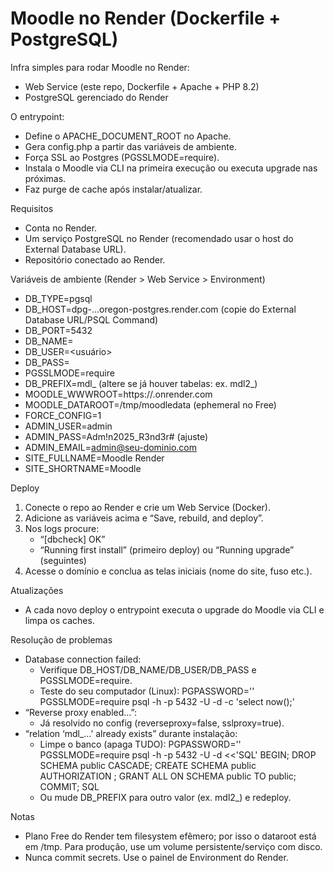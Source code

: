 # Moodle no Render (Dockerfile + PostgreSQL)

Infra simples para rodar Moodle no Render:
- Web Service (este repo, Dockerfile + Apache + PHP 8.2)
- PostgreSQL gerenciado do Render

O entrypoint:
- Define o APACHE_DOCUMENT_ROOT no Apache.
- Gera config.php a partir das variáveis de ambiente.
- Força SSL ao Postgres (PGSSLMODE=require).
- Instala o Moodle via CLI na primeira execução ou executa upgrade nas próximas.
- Faz purge de cache após instalar/atualizar.

Requisitos
- Conta no Render.
- Um serviço PostgreSQL no Render (recomendado usar o host do External Database URL).
- Repositório conectado ao Render.

Variáveis de ambiente (Render > Web Service > Environment)
- DB_TYPE=pgsql
- DB_HOST=dpg-...oregon-postgres.render.com  (copie do External Database URL/PSQL Command)
- DB_PORT=5432
- DB_NAME=<nome do banco>
- DB_USER=<usuário>
- DB_PASS=<senha do banco>
- PGSSLMODE=require
- DB_PREFIX=mdl_  (altere se já houver tabelas: ex. mdl2_)
- MOODLE_WWWROOT=https://<seu-servico>.onrender.com
- MOODLE_DATAROOT=/tmp/moodledata  (ephemeral no Free)
- FORCE_CONFIG=1
- ADMIN_USER=admin
- ADMIN_PASS=Adm!n2025_R3nd3r#  (ajuste)
- ADMIN_EMAIL=admin@seu-dominio.com
- SITE_FULLNAME=Moodle Render
- SITE_SHORTNAME=Moodle

Deploy
1) Conecte o repo ao Render e crie um Web Service (Docker).
2) Adicione as variáveis acima e “Save, rebuild, and deploy”.
3) Nos logs procure:
   - “[dbcheck] OK”
   - “Running first install” (primeiro deploy) ou “Running upgrade” (seguintes)
4) Acesse o domínio e conclua as telas iniciais (nome do site, fuso etc.).

Atualizações
- A cada novo deploy o entrypoint executa o upgrade do Moodle via CLI e limpa os caches.

Resolução de problemas
- Database connection failed:
  - Verifique DB_HOST/DB_NAME/DB_USER/DB_PASS e PGSSLMODE=require.
  - Teste do seu computador (Linux):
    PGPASSWORD='<SENHA>' PGSSLMODE=require psql -h <HOST> -p 5432 -U <USUARIO> -d <DB> -c 'select now();'
- “Reverse proxy enabled…”:
  - Já resolvido no config (reverseproxy=false, sslproxy=true).
- “relation ‘mdl_…’ already exists” durante instalação:
  - Limpe o banco (apaga TUDO):
    PGPASSWORD='<SENHA>' PGSSLMODE=require psql -h <HOST> -p 5432 -U <USUARIO> -d <DB> <<'SQL'
    BEGIN;
    DROP SCHEMA public CASCADE;
    CREATE SCHEMA public AUTHORIZATION <USUARIO>;
    GRANT ALL ON SCHEMA public TO public;
    COMMIT;
    SQL
  - Ou mude DB_PREFIX para outro valor (ex. mdl2_) e redeploy.

Notas
- Plano Free do Render tem filesystem efêmero; por isso o dataroot está em /tmp. Para produção, use um volume persistente/serviço com disco.
- Nunca commit secrets. Use o painel de Environment do Render.